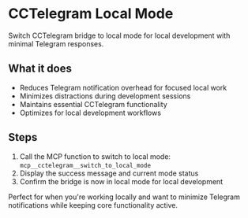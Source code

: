 # CCTelegram Local Mode  

Switch CCTelegram bridge to local mode for local development with minimal Telegram responses.

## What it does

- Reduces Telegram notification overhead for focused local work
- Minimizes distractions during development sessions
- Maintains essential CCTelegram functionality
- Optimizes for local development workflows

## Steps

1. Call the MCP function to switch to local mode: `mcp__cctelegram__switch_to_local_mode`
2. Display the success message and current mode status
3. Confirm the bridge is now in local mode for local development

Perfect for when you're working locally and want to minimize Telegram notifications while keeping core functionality active.